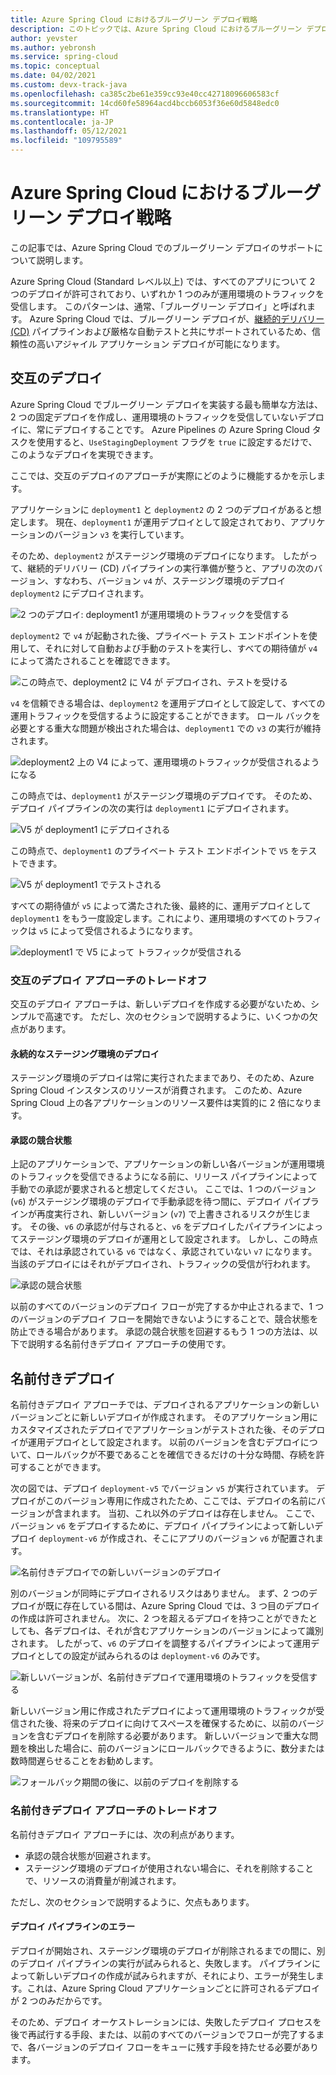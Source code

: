 ```yaml
---
title: Azure Spring Cloud におけるブルーグリーン デプロイ戦略
description: このトピックでは、Azure Spring Cloud におけるブルーグリーン デプロイへの 2 つのアプローチについて説明します。
author: yevster
ms.author: yebronsh
ms.service: spring-cloud
ms.topic: conceptual
ms.date: 04/02/2021
ms.custom: devx-track-java
ms.openlocfilehash: ca385c2be61e359cc93e40cc42718096606583cf
ms.sourcegitcommit: 14cd60fe58964acd4bccb6053f36e60d5848edc0
ms.translationtype: HT
ms.contentlocale: ja-JP
ms.lasthandoff: 05/12/2021
ms.locfileid: "109795589"
---
```

# <a name="blue-green-deployment-strategies-in-azure-spring-cloud"></a>Azure Spring Cloud におけるブルーグリーン デプロイ戦略

この記事では、Azure Spring Cloud でのブルーグリーン デプロイのサポートについて説明します。

Azure Spring Cloud (Standard レベル以上) では、すべてのアプリについて 2 つのデプロイが許可されており、いずれか 1 つのみが運用環境のトラフィックを受信します。 このパターンは、通常、「ブルーグリーン デプロイ」と呼ばれます。 Azure Spring Cloud では、ブルーグリーン デプロイが、[継続的デリバリー (CD)](/azure/devops/learn/what-is-continuous-delivery) パイプラインおよび厳格な自動テストと共にサポートされているため、信頼性の高いアジャイル アプリケーション デプロイが可能になります。

## <a name="alternating-deployments"></a>交互のデプロイ

Azure Spring Cloud でブルーグリーン デプロイを実装する最も簡単な方法は、2 つの固定デプロイを作成し、運用環境のトラフィックを受信していないデプロイに、常にデプロイすることです。 Azure Pipelines の Azure Spring Cloud タスクを使用すると、`UseStagingDeployment` フラグを `true` に設定するだけで、このようなデプロイを実現できます。

ここでは、交互のデプロイのアプローチが実際にどのように機能するかを示します。

アプリケーションに `deployment1` と `deployment2` の 2 つのデプロイがあると想定します。 現在、`deployment1` が運用デプロイとして設定されており、アプリケーションのバージョン `v3` を実行しています。

そのため、`deployment2` がステージング環境のデプロイになります。 したがって、継続的デリバリー (CD) パイプラインの実行準備が整うと、アプリの次のバージョン、すなわち、バージョン `v4` が、ステージング環境のデプロイ `deployment2` にデプロイされます。

![2 つのデプロイ: deployment1 が運用環境のトラフィックを受信する](media/spring-cloud-blue-green-patterns/alternating-deployments-1.png)

`deployment2` で `v4` が起動された後、プライベート テスト エンドポイントを使用して、それに対して自動および手動のテストを実行し、すべての期待値が `v4` によって満たされることを確認できます。

![この時点で、deployment2 に V4 が デプロイされ、テストを受ける](media/spring-cloud-blue-green-patterns/alternating-deployments-2.png)

`v4` を信頼できる場合は、`deployment2` を運用デプロイとして設定して、すべての運用トラフィックを受信するように設定することができます。 ロール バックを必要とする重大な問題が検出された場合は、`deployment1` での `v3` の実行が維持されます。

![deployment2 上の V4 によって、運用環境のトラフィックが受信されるようになる](media/spring-cloud-blue-green-patterns/alternating-deployments-3.png)

この時点では、`deployment1` がステージング環境のデプロイです。 そのため、デプロイ パイプラインの次の実行は `deployment1` にデプロイされます。

![V5 が deployment1 にデプロイされる](media/spring-cloud-blue-green-patterns/alternating-deployments-4.png)

この時点で、`deployment1` のプライベート テスト エンドポイントで `V5` をテストできます。

![V5 が deployment1 でテストされる](media/spring-cloud-blue-green-patterns/alternating-deployments-5.png)

すべての期待値が `v5` によって満たされた後、最終的に、運用デプロイとして `deployment1` をもう一度設定します。これにより、運用環境のすべてのトラフィックは `v5` によって受信されるようになります。

![deployment1 で V5 によって トラフィックが受信される](media/spring-cloud-blue-green-patterns/alternating-deployments-6.png)

### <a name="tradeoffs-of-the-alternating-deployments-approach"></a>交互のデプロイ アプローチのトレードオフ

交互のデプロイ アプローチは、新しいデプロイを作成する必要がないため、シンプルで高速です。 ただし、次のセクションで説明するように、いくつかの欠点があります。

#### <a name="persistent-staging-deployment"></a>永続的なステージング環境のデプロイ

ステージング環境のデプロイは常に実行されたままであり、そのため、Azure Spring Cloud インスタンスのリソースが消費されます。 このため、Azure Spring Cloud 上の各アプリケーションのリソース要件は実質的に 2 倍になります。

#### <a name="the-approval-race-condition"></a>承認の競合状態

上記のアプリケーションで、アプリケーションの新しい各バージョンが運用環境のトラフィックを受信できるようになる前に、リリース パイプラインによって手動での承認が要求されると想定してください。 ここでは、1 つのバージョン (`v6`) がステージング環境のデプロイで手動承認を待つ間に、デプロイ パイプラインが再度実行され、新しいバージョン (`v7`) で上書きされるリスクが生じます。 その後、`v6` の承認が付与されると、`v6` をデプロイしたパイプラインによってステージング環境のデプロイが運用として設定されます。 しかし、この時点では、それは承認されている `v6` ではなく、承認されていない `v7` になります。当該のデプロイにはそれがデプロイされ、トラフィックの受信が行われます。

![承認の競合状態](media/spring-cloud-blue-green-patterns/alternating-deployments-race-condition.png)

以前のすべてのバージョンのデプロイ フローが完了するか中止されるまで、1 つのバージョンのデプロイ フローを開始できないようにすることで、競合状態を防止できる場合があります。 承認の競合状態を回避するもう 1 つの方法は、以下で説明する名前付きデプロイ アプローチの使用です。

## <a name="named-deployments"></a>名前付きデプロイ

名前付きデプロイ アプローチでは、デプロイされるアプリケーションの新しいバージョンごとに新しいデプロイが作成されます。 そのアプリケーション用にカスタマイズされたデプロイでアプリケーションがテストされた後、そのデプロイが運用デプロイとして設定されます。 以前のバージョンを含むデプロイについて、ロールバックが不要であることを確信できるだけの十分な時間、存続を許可することができます。

次の図では、デプロイ `deployment-v5` でバージョン `v5` が実行されています。 デプロイがこのバージョン専用に作成されたため、ここでは、デプロイの名前にバージョンが含まれます。 当初、これ以外のデプロイは存在しません。 ここで、バージョン `v6` をデプロイするために、デプロイ パイプラインによって新しいデプロイ `deployment-v6` が作成され、そこにアプリのバージョン `v6` が配置されます。

![名前付きデプロイでの新しいバージョンのデプロイ](media/spring-cloud-blue-green-patterns/named-deployment-1.png)

別のバージョンが同時にデプロイされるリスクはありません。 まず、2 つのデプロイが既に存在している間は、Azure Spring Cloud では、3 つ目のデプロイの作成は許可されません。 次に、2 つを超えるデプロイを持つことができたとしても、各デプロイは、それが含むアプリケーションのバージョンによって識別されます。 したがって、`v6` のデプロイを調整するパイプラインによって運用デプロイとしての設定が試みられるのは `deployment-v6` のみです。

![新しいバージョンが、名前付きデプロイで運用環境のトラフィックを受信する](media/spring-cloud-blue-green-patterns/named-deployment-2.png)

新しいバージョン用に作成されたデプロイによって運用環境のトラフィックが受信された後、将来のデプロイに向けてスペースを確保するために、以前のバージョンを含むデプロイを削除する必要があります。 新しいバージョンで重大な問題を検出した場合に、前のバージョンにロールバックできるように、数分または数時間遅らせることをお勧めします。

![フォールバック期間の後に、以前のデプロイを削除する](media/spring-cloud-blue-green-patterns/named-deployment-3.png)

### <a name="tradeoffs-of-the-named-deployments-approach"></a>名前付きデプロイ アプローチのトレードオフ

名前付きデプロイ アプローチには、次の利点があります。

* 承認の競合状態が回避されます。
* ステージング環境のデプロイが使用されない場合に、それを削除することで、リソースの消費量が削減されます。

ただし、次のセクションで説明するように、欠点もあります。

#### <a name="deployment-pipeline-failures"></a>デプロイ パイプラインのエラー

デプロイが開始され、ステージング環境のデプロイが削除されるまでの間に、別のデプロイ パイプラインの実行が試みられると、失敗します。 パイプラインによって新しいデプロイの作成が試みられますが、それにより、エラーが発生します。これは、Azure Spring Cloud アプリケーションごとに許可されるデプロイが 2 つのみだからです。

そのため、デプロイ オーケストレーションには、失敗したデプロイ プロセスを後で再試行する手段、または、以前のすべてのバージョンでフローが完了するまで、各バージョンのデプロイ フローをキューに残す手段を持たせる必要があります。

